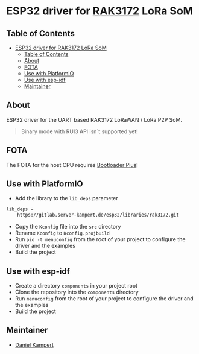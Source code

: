 # ESP32 driver for [RAK3172](https://store.rakwireless.com/products/wisduo-lpwan-module-rak3172) LoRa SoM

## Table of Contents

- [ESP32 driver for RAK3172 LoRa SoM](#esp32-driver-for-rak3172-lora-som)
  - [Table of Contents](#table-of-contents)
  - [About](#about)
  - [FOTA](#fota)
  - [Use with PlatformIO](#use-with-platformio)
  - [Use with esp-idf](#use-with-esp-idf)
  - [Maintainer](#maintainer)

## About

ESP32 driver for the UART based RAK3172 LoRaWAN / LoRa P2P SoM.

> Binary mode with RUI3 API isn´t supported yet!

## FOTA

The FOTA for the host CPU requires [Bootloader Plus](https://github.com/espressif/esp-bootloader-plus)!

## Use with PlatformIO

- Add the library to the `lib_deps` parameter

```sh
lib_deps =
    https://gitlab.server-kampert.de/esp32/libraries/rak3172.git
```

- Copy the `Kconfig` file into the `src` directory
- Rename `Kconfig` to `Kconfig.projbuild`
- Run `pio -t menuconfig` from the root of your project to configure the driver and the examples
- Build the project

## Use with esp-idf

- Create a directory `components` in your project root
- Clone the repository into the `components` directory
- Run `menuconfig` from the root of your project to configure the driver and the examples
- Build the project

## Maintainer

- [Daniel Kampert](mailto:daniel.kameprt@kampis-elektroecke.de)